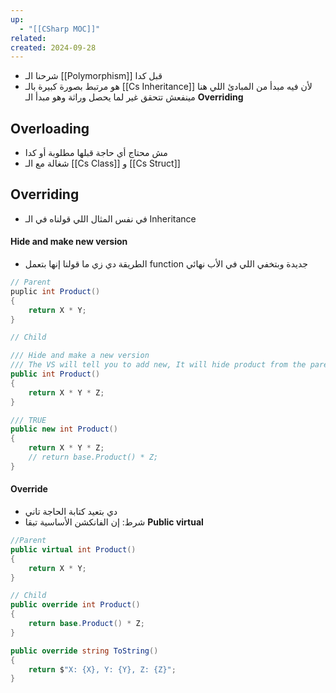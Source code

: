 ```yaml
---
up:
  - "[[CSharp MOC]]"
related: 
created: 2024-09-28
---
```

- شرحنا الـ [[Polymorphism]] قبل كدا
- هو مرتبط بصورة كبيرة بالـ [[Cs Inheritance]] لأن فيه مبدأ من المبادئ اللي هنا مينفعش تتحقق غير لما يحصل وراثة وهو مبدأ الـ **Overriding**

## Overloading
- مش محتاج أي حاجة قبلها مطلوبة أو كدا
-  شغالة مع الـ [[Cs Class]] و [[Cs Struct]]
## Overriding
- في نفس المثال اللي قولناه في الـ Inheritance

#### Hide and make new version
- الطريقة دي زي ما قولنا إنها بتعمل function جديدة وبتخفي اللي في الأب نهائي
```cs
// Parent
puplic int Product()
{
	return X * Y;
}

// Child

/// Hide and make a new version
/// The VS will tell you to add new, It will hide product from the parent
public int Product() 
{
    return X * Y * Z;
}

/// TRUE
public new int Product()
{
    return X * Y * Z;
    // return base.Product() * Z;
}
```

#### Override
- دي بتعيد كتابة الحاجة تاني
- شرط: إن الفانكشن الأساسية تبقا **Public virtual**
```cs
//Parent
public virtual int Product()
{
    return X * Y;
}

// Child
public override int Product()
{
    return base.Product() * Z;
}

public override string ToString()
{
    return $"X: {X}, Y: {Y}, Z: {Z}";
}
```
